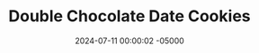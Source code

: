 ---
layout: post
title:  "Double Chocolate Date Cookies"
date:   2024-07-11 00:00:02 -05000
categories: 
- Recipes
- Healthier Dessert
permalink: /recipes/double-chocolate-date-cookies
image: /assets/Food/Healthier Dessert/Double Choc Cookie/double-choc-cover.jpg
ing: doublechoccookie-ing
facts: doublechoccookie-facts
section1: 
start2: 
section2: 
start3: 
section3: 
start4: 
section4: 
start5: 
section5: 
Prep: 16
Rest: 
Cook: 14
Source1: https://m.youtube.com/watch?v=xr9EirwjC1A&pp=ygUUaGVhbHRoeSB2ZWdhbiBlYXRpbmc%3D
Source2:
whisk: https://s.samsungfood.com/LgLvy
tags: 
- cashew butter
- chocolate chips
- gluten free
- vanilla
- cookie
- nuts
- cashews
- date
- sugar free
- beans
- chickpeas
- garbanzo beans
Description: Delicious cookies made from a base of beans, dates, and natural nut butter!  These are a variation of my <a href="/recipes/chocolate-chip-date-cookies">Chocolate Chip Date Cookies</a>, with added cocoa powder for that delicious double chocolate, brownie flavored cookie.  They're sugar free, oil free, and gluten free.  They can be vegan too if you like (swap the milk for water).  If you're more of a Reese's fan than a chocoholic, you should also check out my  <a href="/recipes/peanut-butter-date-cookies">Peanut Butter Date Cookies</a>.  Or make them all and taste test them to see which ones you like the best! 
Instructions: 
- Preheat your oven to 350F, and line a cookie sheet with parchment paper<br><br>

- Add the beans, dates, nut butter, cocoa powder, milk (or water), vanilla, and salt to a food processor and blend until smooth<br><br>
- <center><img src="/assets/Food/Healthier Dessert/Double Choc Cookie/double-choc-unblended.jpg" alt="" class="instruction-image"></center><br>

- I've used cashew butter here, but any nut butter will work, like peanut or almond butter.  For a nut free option, use sunflower or pumpkin seed butter<br><br>

- For the beans, I've gone with chickpeas, but any other bean will work, like black, kidney, navy, pinto, or cannellini beans<br><br>

- Add in baking soda and blend briefly, until just combined. Stir in the chocolate chips with a silicone spatula. The batter should be very loose for a cookie dough.  You can refrigerate for about 30 minutes to harden it if you desire<br><br>
- <center><img src="/assets/Food/Healthier Dessert/Double Choc Cookie/double-choc-blended.jpg" alt="" class="instruction-image"></center><br>

- Using a cookie scoop (mine is 1.5 tbsp), scoop the cookie dough onto to the pan. These cookies won't flatten or spread as they bake, and will only puff up slightly. Flatten to as wide as you'd like the finished cookies to be<br><br>
- <center><img src="/assets/Food/Healthier Dessert/Double Choc Cookie/double-choc-raw.jpg" alt="" class="instruction-image"></center><br>

- Bake for about 14 minutes at 350F, or until the cookies are set to the touch<br><br>
- <center><img src="/assets/Food/Healthier Dessert/Double Choc Cookie/double-choc-baked.jpg" alt="" class="instruction-image"></center><br>

- Let cool on the pan for a few minutes to harden, then transfer to a wire rack to cool completely<br><br>
- <center><img src="/assets/Food/Healthier Dessert/Double Choc Cookie/double-choc-cool.jpg" alt="" class="instruction-image"></center>
---